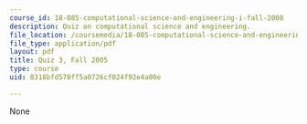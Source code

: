 ```yaml
---
course_id: 18-085-computational-science-and-engineering-i-fall-2008
description: Quiz on computational science and engineering.
file_location: /coursemedia/18-085-computational-science-and-engineering-i-fall-2008/8318bfd570ff5a0726cf024f92e4a00e_quiz318085f05.pdf
file_type: application/pdf
layout: pdf
title: Quiz 3, Fall 2005
type: course
uid: 8318bfd570ff5a0726cf024f92e4a00e

---
```

None